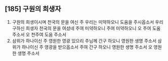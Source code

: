 ## [185] 구원의 희생자

1) 구원의 희생이시며 천국의 문을 여신 주 우리는 미약하오니 도움을 주시옵소서 우리 구하신 희생자 천국의 문을 여셨네 주여 미약하오니 주여 미약하오니 오 주여 도움 주소서 오 천주여 도움 주소서  
2) 삼위가 하나이신 주 영원한 영광 있으리 주님께 간구 하오니 영원한 생명 주소서 삼위가 하나이신 주 영광을 받으옵소서 주여 간구 하오니 영원한 생명 주소서 오 영원한 생명 주소서
